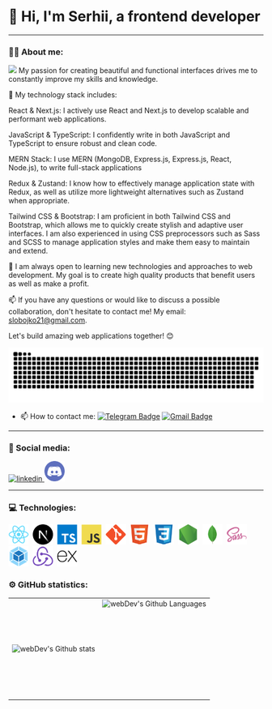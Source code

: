 # 👋 Hi, I'm Serhii, a frontend developer

---

### :man_technologist: About me:

<img src="https://media.giphy.com/media/WUlplcMpOCEmTGBtBW/giphy.gif" width="30px"> My passion for creating beautiful and functional interfaces drives me to constantly improve my skills and knowledge.

🚀 My technology stack includes:

React & Next.js: I actively use React and Next.js to develop scalable and performant web applications.

JavaScript & TypeScript: I confidently write in both JavaScript and TypeScript to ensure robust and clean code.

MERN Stack: I use MERN (MongoDB, Express.js, Express.js, React, Node.js), to write full-stack applications

Redux & Zustand: I know how to effectively manage application state with Redux, as well as utilize more lightweight alternatives such as Zustand when appropriate.

Tailwind CSS & Bootstrap: I am proficient in both Tailwind CSS and Bootstrap, which allows me to quickly create stylish and adaptive user interfaces. I am also experienced in using CSS preprocessors such as Sass and SCSS to manage application styles and make them easy to maintain and extend.

🌱 I am always open to learning new technologies and approaches to web development. My goal is to create high quality products that benefit users as well as make a profit.

📫 If you have any questions or would like to discuss a possible collaboration, don't hesitate to contact me! My email: slobojko21@gmail.com.

Let's build amazing web applications together! 😊

<p align="center">
 <img width="600" src="assets/github-snake.svg" alt="snake"/>
</p>

- :mailbox: How to contact me: [![Telegram Badge](https://img.shields.io/badge/-serhiiloboiko-blue?style=flat&logo=Telegram&logoColor=white)](https://t.me/GaniLuci) [![Gmail Badge](https://img.shields.io/badge/-Gmail-red?style=flat&logo=Gmail&logoColor=white)](mailto:slobojko21@gmail.com)

---

### 🤝 Social media:

  <div id="badges">
    <a href="https://www.linkedin.com/in/serhii-loboiko-5b2406263/" target="_blank">
      <img src="https://cdn-icons-png.flaticon.com/512/2504/2504799.png" width="40" height="40" alt="linkedin" />
    </a>
    <a href="https://discordapp.com/users//269825792077201408/" target="_blank">
      <img src="assets/discord.png" width="40" height="40" alt="discord" />
    </a>
  </div>

---

### 💻 Technologies:

<div>
  <img src="https://github.com/devicons/devicon/blob/master/icons/react/react-original.svg" title="reactjs" alt="reactjs" width="40" height="40"/>&nbsp;
   <img src="https://github.com/devicons/devicon/blob/master/icons/nextjs/nextjs-original.svg" title="next.js" alt="next.js" width="40" height="40"/>&nbsp;
   <img src="https://github.com/devicons/devicon/blob/master/icons/typescript/typescript-original.svg" title="typescript" alt="" width="40" height="40"/>&nbsp;
   <img src="https://github.com/devicons/devicon/blob/master/icons/javascript/javascript-original.svg" title="javascript" alt="javascript" width="40" height="40"/>&nbsp;
  <img src="https://github.com/devicons/devicon/blob/master/icons/git/git-original.svg" title="git" alt="git" width="40" height="40"/>&nbsp;
  <img src="https://github.com/devicons/devicon/blob/master/icons/html5/html5-original.svg" title="html5" alt="html5" width="40" height="40"/>&nbsp;
  <img src="https://github.com/devicons/devicon/blob/master/icons/css3/css3-original.svg" title="css" alt="css" width="40" height="40"/>&nbsp;
  <img src="https://github.com/devicons/devicon/blob/master/icons/nodejs/nodejs-original.svg" title="nodejs" alt="nodejs" width="40" height="40"/>&nbsp;
  <img src="https://github.com/devicons/devicon/blob/master/icons/mongodb/mongodb-original.svg" title="mongodb" alt="mongodb" width="40" height="40"/>&nbsp;
<img src="https://github.com/devicons/devicon/blob/master/icons/sass/sass-original.svg" title="sass/scss" alt="sass/scss" width="40" height="40"/>&nbsp;
<img src="https://github.com/devicons/devicon/blob/master/icons/webpack/webpack-original.svg" title="webpack" alt="webpack" width="40" height="40"/>&nbsp;
<img src="https://github.com/devicons/devicon/blob/master/icons/redux/redux-original.svg" title="redux" alt="redux" width="40" height="40"/>&nbsp;
  <img src="https://github.com/devicons/devicon/blob/master/icons/express/express-original.svg" title="express" alt="express" width="40" height="40"/>&nbsp;
</div>

### ⚙️ GitHub statistics:

<table>
  <tr>
    <td>
      <img align="left" src="http://github-readme-streak-stats.herokuapp.com?user=SergiusLo&theme=dark&background=000000" alt="webDev's Github stats" />
    </td>
    <td>
      <img height="195px" align="right" alt="webDev's Github Languages" src="https://github-readme-stats-sigma-five.vercel.app/api/top-langs/?username=SergiusLo&layout=compact&theme=vision-friendly-dark" />
    </td>
  </tr>
</table>
